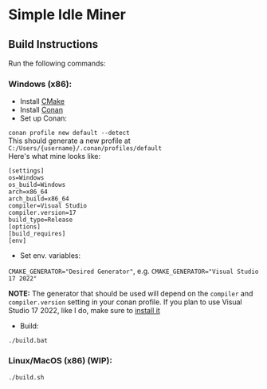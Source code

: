 # Simple Idle Miner

## Build Instructions
Run the following commands:
### Windows (x86):
- Install [CMake](https://cmake.org/download/)
- Install [Conan](https://docs.conan.io/en/latest/installation.html)
- Set up Conan:

`conan profile new default --detect`\
This should generate a new profile at `C:/Users/{username}/.conan/profiles/default`\
Here's what mine looks like:
```
[settings]
os=Windows
os_build=Windows
arch=x86_64
arch_build=x86_64
compiler=Visual Studio
compiler.version=17
build_type=Release
[options]
[build_requires]
[env]
```

- Set env. variables:

`CMAKE_GENERATOR="Desired Generator"`, e.g. `CMAKE_GENERATOR="Visual Studio 17 2022"`

**NOTE:** The generator that should be used will depend on the `compiler` and `compiler.version` setting in your conan profile.
If you plan to use Visual Studio 17 2022, like I do, make sure to [install it](https://learn.microsoft.com/en-us/visualstudio/releases/2022/release-notes)

- Build:

`./build.bat`

### Linux/MacOS (x86) (WIP):
`./build.sh`
